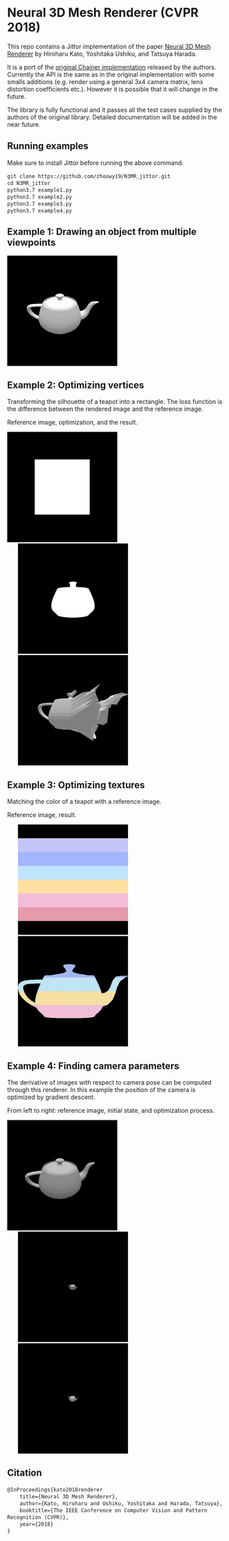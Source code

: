 # Neural 3D Mesh Renderer (CVPR 2018)

This repo contains a Jittor implementation of the paper [Neural 3D Mesh Renderer](http://hiroharu-kato.com/projects_en/neural_renderer.html) by Hiroharu Kato, Yoshitaka Ushiku, and Tatsuya Harada.

It is a port of the [original Chainer implementation](https://github.com/hiroharu-kato/neural_renderer) released by the authors.
Currently the API is the same as in the original implementation with some smalls additions (e.g. render using a general 3x4 camera matrix, lens distortion coefficients etc.). However it is possible that it will change in the future.

The library is fully functional and it passes all the test cases supplied by the authors of the original library.
Detailed documentation will be added in the near future.

## Running examples
Make sure to install Jittor before running the above command.
```
git clone https://github.com/zhouwy19/N3MR_jittor.git
cd N3MR_jittor
python3.7 example1.py
python3.7 example2.py
python3.7 example3.py
python3.7 example4.py
```


## Example 1: Drawing an object from multiple viewpoints

<p align="left">
<img src="data/example1.gif" \>
</p>

## Example 2: Optimizing vertices

Transforming the silhouette of a teapot into a rectangle. The loss function is the difference between the rendered image and the reference image.

Reference image, optimization, and the result.


<p align="left">
<img src="data/example2_ref.png"\>
<img src="data/example2_optimization.gif" style="padding-left: 25px;" \>
<img src="data/example2_result.gif" style="padding-left: 25px;" \>
</p>

## Example 3: Optimizing textures

Matching the color of a teapot with a reference image.

Reference image, result.

<p align="left">
<img src="data/example3_ref.png" style="padding-left: 25px;" \>
<img src="data/example3_result.gif" style="padding-left: 25px;" \>
</p>

## Example 4: Finding camera parameters

The derivative of images with respect to camera pose can be computed through this renderer. In this example the position of the camera is optimized by gradient descent.

From left to right: reference image, initial state, and optimization process.

<p align="left">
<img src="data/example4_ref.png" \>
<img src="data/example4_init.png" style="padding-left: 25px;" \>
<img src="data/example4_result.gif" style="padding-left: 25px;" \>
</p>

## Citation

```
@InProceedings{kato2018renderer
    title={Neural 3D Mesh Renderer},
    author={Kato, Hiroharu and Ushiku, Yoshitaka and Harada, Tatsuya},
    booktitle={The IEEE Conference on Computer Vision and Pattern Recognition (CVPR)},
    year={2018}
}
```
